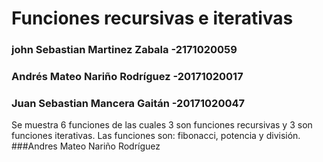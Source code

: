 # Funciones recursivas e iterativas
### john Sebastian Martinez Zabala -2171020059 
### Andrés Mateo Nariño Rodríguez -20171020017
### Juan Sebastian Mancera Gaitán -20171020047

Se muestra 6 funciones de las cuales 3 son funciones recursivas y 3 son funciones iterativas. Las funciones son: fibonacci, potencia y división.
###Andres Mateo Nariño Rodríguez
